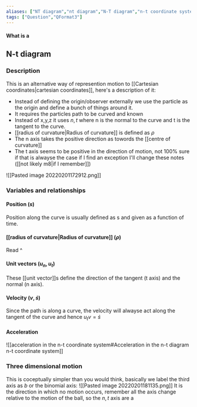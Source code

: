 ```yaml
---
aliases: ["NT diagram","nt diagram","N-T diagram","n-t coordinate system","variable on n-t diagram"]
tags: ["Question","QFormat3"]
---
```


#### What is a
## N-t diagram

### Description

This is an alternative way of represention motion to [[Cartesian coordinates|cartesian coordinates]], here's a description of it:
- Instead of defining the origin/observer externally we use the particle as the origin and define a bunch of things around it. 
- It requires the particles path to be curved and known
- Instead of x,y,z it uses $n,t$ where n is the normal to the curve and t is the tangent to the curve.
- [[radius of curvature|Radius of curvature]] is defined as $\rho$
- The n axis takes the positive direction as towords the [[centre of curvature]]
- The t axis seems to be positive in the direction of motion, not 100% sure if that is alwayse the case if I find an exception I'll change these notes ([[not likely m8|if I remember]])

![[Pasted image 20220201172912.png]]

### Variables and relationships

#### Position ($s$)
Position along the curve is usually defined as s and given as a function of time.

#### [[radius of curvature|Radius of curvature]] ($\rho$)
Read ^ 

#### Unit vectors ($u_{n},u_t$)
These [[unit vector]]s define the direction of the tangent (t axis) and the normal (n axis).

#### Velocity ($v,\dot{s}$)
Since the path is along a curve, the velocity will alwayse act along the tangent of the curve and hence $u_{t} v = \dot{s}$

#### Acceleration
![[acceleration in the n-t coordinate system#Acceleration in the n-t diagram n-t coordinate system]]

### Three dimensional motion
This is coceptually simpler than you would think, basically we label the third axis as $b$ or the binomial axis:
![[Pasted image 20220201181135.png]]
It is the direction in which no motion occurs, remember all the axis change relative to the motion of the ball, so the $n,t$ axis are a